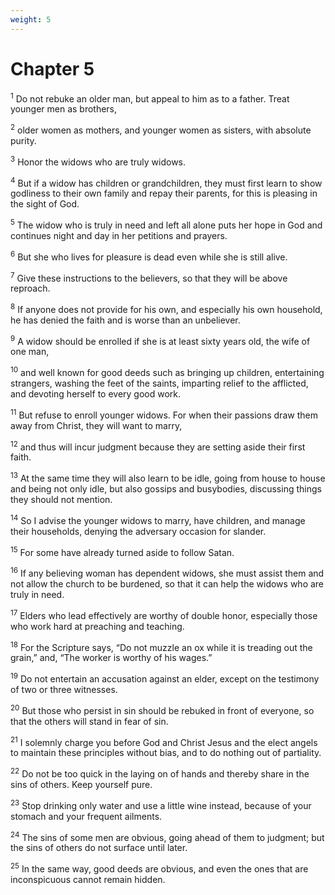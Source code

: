 ```yaml
---
weight: 5
---
```


# Chapter 5

<sup>1</sup> Do not rebuke an older man, but appeal to him as to a father. Treat younger men as brothers, 

<sup>2</sup> older women as mothers, and younger women as sisters, with absolute purity. 

<sup>3</sup> Honor the widows who are truly widows. 

<sup>4</sup> But if a widow has children or grandchildren, they must first learn to show godliness to their own family and repay their parents, for this is pleasing in the sight of God. 

<sup>5</sup> The widow who is truly in need and left all alone puts her hope in God and continues night and day in her petitions and prayers. 

<sup>6</sup> But she who lives for pleasure is dead even while she is still alive. 

<sup>7</sup> Give these instructions to the believers, so that they will be above reproach. 

<sup>8</sup> If anyone does not provide for his own, and especially his own household, he has denied the faith and is worse than an unbeliever. 

<sup>9</sup> A widow should be enrolled if she is at least sixty years old, the wife of one man, 

<sup>10</sup> and well known for good deeds such as bringing up children, entertaining strangers, washing the feet of the saints, imparting relief to the afflicted, and devoting herself to every good work. 

<sup>11</sup> But refuse to enroll younger widows. For when their passions draw them away from Christ, they will want to marry, 

<sup>12</sup> and thus will incur judgment because they are setting aside their first faith. 

<sup>13</sup> At the same time they will also learn to be idle, going from house to house and being not only idle, but also gossips and busybodies, discussing things they should not mention. 

<sup>14</sup> So I advise the younger widows to marry, have children, and manage their households, denying the adversary occasion for slander. 

<sup>15</sup> For some have already turned aside to follow Satan. 

<sup>16</sup> If any believing woman has dependent widows, she must assist them and not allow the church to be burdened, so that it can help the widows who are truly in need. 

<sup>17</sup> Elders who lead effectively are worthy of double honor, especially those who work hard at preaching and teaching. 

<sup>18</sup> For the Scripture says, “Do not muzzle an ox while it is treading out the grain,” and, “The worker is worthy of his wages.” 

<sup>19</sup> Do not entertain an accusation against an elder, except on the testimony of two or three witnesses. 

<sup>20</sup> But those who persist in sin should be rebuked in front of everyone, so that the others will stand in fear of sin. 

<sup>21</sup> I solemnly charge you before God and Christ Jesus and the elect angels to maintain these principles without bias, and to do nothing out of partiality. 

<sup>22</sup> Do not be too quick in the laying on of hands and thereby share in the sins of others. Keep yourself pure. 

<sup>23</sup> Stop drinking only water and use a little wine instead, because of your stomach and your frequent ailments. 

<sup>24</sup> The sins of some men are obvious, going ahead of them to judgment; but the sins of others do not surface until later. 

<sup>25</sup> In the same way, good deeds are obvious, and even the ones that are inconspicuous cannot remain hidden. 


